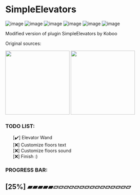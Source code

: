 # SimpleElevators

![image](https://img.shields.io/github/directory-file-count/DeskTecc/simple-elevators)
![image](https://img.shields.io/github/languages/code-size/DeskTecc/simple-elevators)
![image](https://img.shields.io/github/languages/top/DeskTecc/simple-elevators)
![image](https://img.shields.io/github/last-commit/DeskTecc/simple-elevators)
![image](https://img.shields.io/github/commit-activity/w/DeskTecc/simple-elevators)
![image](https://img.shields.io/github/downloads/DeskTecc/simple-elevators/total)

Modified version of plugin SimpleElevators by Koboo

Original sources:

<a href="https://www.spigotmc.org/resources/simpleelevator-1-13.106759/" style="text-decoration: none;margin:auto;">
  <img src="https://static.spigotmc.org/img/spigot-og.png" style="width:200px;margin:auto;"></img>
</a>
<a href="https://github.com/Koboo/simple-elevators" style="text-decoration: none;margin:auto;max-width:200px;">
  <img src="https://cdn-icons-png.flaticon.com/512/25/25231.png" style="width:200px;margin:auto;"></img>
</a>


<h3> TODO LIST:</h3>
<ul style="list-style-type: none;">
  <li>[✔️] Elevator Wand </li>
  <li>[❌] Customize floors text </li>
  <li>[❌] Customize floors sound</li>
  <li>[❌] Finish :)</li>
</ul>


### PROGRESS BAR:

## [25%] ▰▰▰▰▰▱▱▱▱▱▱▱▱▱▱▱▱▱▱▱
